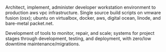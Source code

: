 Architect, implement, administer developer workstation environment to
production aws vpc infrastructure.  Single source build scripts on
vmware fusion (osx); ubuntu on virtualbox, docker, aws, digital ocean,
linode, and bare-metal packet.net.

Development of tools to monitor, repair, and scale; systems for project
stages through development, testing, and deployment, with zero/low
downtime maintenance/migrations.

